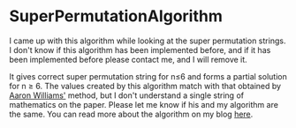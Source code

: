 # SuperPermutationAlgorithm

I came up with this algorithm while looking at the super permutation strings. I don't know if this algorithm has been implemented before, and if it has been implemented before please contact me, and I will remove it.

It gives correct super permutation string for n≤6 and forms a partial solution for n ≥ 6. The values created by this algorithm match with that obtained by <a href="https://arxiv.org/abs/1307.2549"> Aaron Williams'</a> method, but I don't understand a single string of mathematics on the paper. Please let me know if his and my algorithm are the same. You can read more about the algorithm on my blog <a href="arogyad.github.io"> here</a>.
